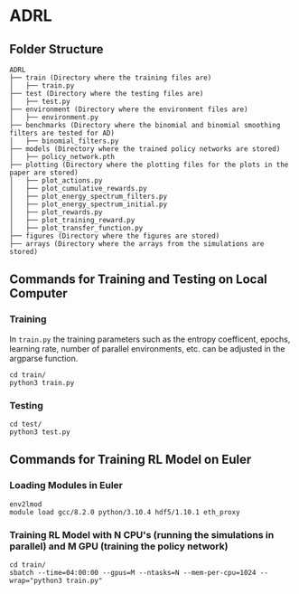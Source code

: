 # ADRL

## Folder Structure
```
ADRL
├── train (Directory where the training files are)
│   ├── train.py
├── test (Directory where the testing files are)
│   ├── test.py
├── environment (Directory where the environment files are)
│   ├── environment.py
├── benchmarks (Directory where the binomial and binomial smoothing filters are tested for AD)
│   ├── binomial_filters.py
├── models (Directory where the trained policy networks are stored)
│   ├── policy_network.pth
├── plotting (Directory where the plotting files for the plots in the paper are stored)
│   ├── plot_actions.py
│   ├── plot_cumulative_rewards.py
│   ├── plot_energy_spectrum_filters.py
│   ├── plot_energy_spectrum_initial.py
│   ├── plot_rewards.py
│   ├── plot_training_reward.py
│   ├── plot_transfer_function.py
├── figures (Directory where the figures are stored)
├── arrays (Directory where the arrays from the simulations are stored)
```
## Commands for Training and Testing on Local Computer
### Training
In ```train.py``` the training parameters such as the entropy coefficent, epochs, learning rate, number of parallel environments, etc. can be adjusted in the argparse function.
```
cd train/
python3 train.py
```
### Testing
```
cd test/
python3 test.py
```

## Commands for Training RL Model on Euler
### Loading Modules in Euler
```
env2lmod
module load gcc/8.2.0 python/3.10.4 hdf5/1.10.1 eth_proxy
```
### Training RL Model with N CPU's (running the simulations in parallel) and M GPU (training the policy network)
```
cd train/
sbatch --time=04:00:00 --gpus=M --ntasks=N --mem-per-cpu=1024 --wrap="python3 train.py"
```